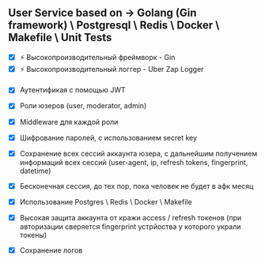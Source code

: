 ## User Service based on -> Golang (Gin framework) \ Postgresql \ Redis \ Docker \ Makefile \ Unit Tests

- [x] ⚡ Высокопроизводительный фреймворк - Gin
- [x] ⚡ Высокопроизводительный логгер - Uber Zap Logger
####
- [x] Аутентификая с помощью JWT
- [x] Роли юзеров (user, moderator, admin)
- [x] Middleware для каждой роли
- [X] Шифрование паролей, с использованием secret key
- [X] Сохранение всех сессий аккаунта юзера, с дальнейшим получением информаций всех сессий (user-agent, ip, refresh tokens, fingerprint, datetime)
- [X] Бесконечная сессия, до тех пор, пока человек не будет в афк месяц
- [X] Использование Postgres \ Redis \ Docker \ Makefile
- [x] Высокая защита аккаунта от кражи access / refresh токенов (при авторизации сверяется fingerprint устрйоства у которого украли токены)
- [x] Сохранение логов


